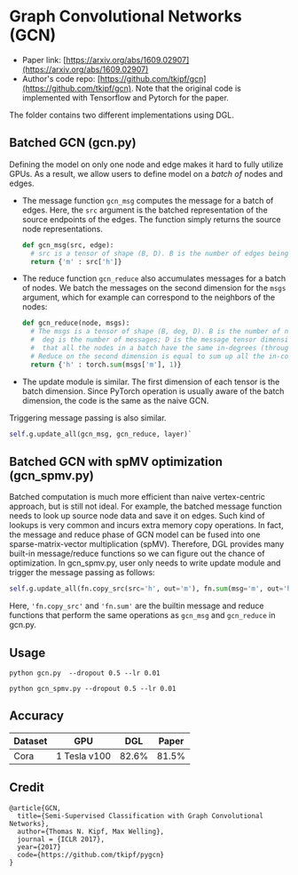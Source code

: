 Graph Convolutional Networks (GCN)
============

- Paper link: [https://arxiv.org/abs/1609.02907](https://arxiv.org/abs/1609.02907)
- Author's code repo: [https://github.com/tkipf/gcn](https://github.com/tkipf/gcn). Note that the original code is 
implemented with Tensorflow and Pytorch  for the paper. 

The folder contains two different implementations using DGL.

Batched GCN (gcn.py)
-----------
Defining the model on only one node and edge makes it hard to fully utilize GPUs. As a result, we allow users to define model on a *batch of* nodes and edges.

* The message function `gcn_msg` computes the message for a batch of edges. Here, the `src` argument is the batched representation of the source endpoints of the edges. The function simply returns the source node representations.
  ```python
  def gcn_msg(src, edge):
    # src is a tensor of shape (B, D). B is the number of edges being batched.
    return {'m' : src['h']}
  ```
* The reduce function `gcn_reduce` also accumulates messages for a batch of nodes. We batch the messages on the second dimension for the `msgs` argument, 
which for example can correspond to the neighbors of the nodes:
  ```python
  def gcn_reduce(node, msgs):
    # The msgs is a tensor of shape (B, deg, D). B is the number of nodes in the batch;
    #  deg is the number of messages; D is the message tensor dimension. DGL gaurantees
    #  that all the nodes in a batch have the same in-degrees (through "degree-bucketing").
    # Reduce on the second dimension is equal to sum up all the in-coming messages.
    return {'h' : torch.sum(msgs['m'], 1)}
  ```
* The update module is similar. The first dimension of each tensor is the batch dimension. Since PyTorch operation is usually aware of the batch dimension, the code is the same as the naive GCN.

Triggering message passing is also similar. 
```python
self.g.update_all(gcn_msg, gcn_reduce, layer)`
```

Batched GCN with spMV optimization (gcn_spmv.py)
-----------
Batched computation is much more efficient than naive vertex-centric approach, but is still not ideal. For example, the batched message function needs to look up source node data and save it on edges. Such kind of lookups is very common and incurs extra memory copy operations. In fact, the message and reduce phase of GCN model can be fused into one sparse-matrix-vector multiplication (spMV). Therefore, DGL provides many built-in message/reduce functions so we can figure out the chance of optimization. In gcn_spmv.py, user only needs to write update module and trigger the message passing as follows:
```python
self.g.update_all(fn.copy_src(src='h', out='m'), fn.sum(msg='m', out='h'), layer)
```
Here, `'fn.copy_src'` and `'fn.sum'` are the builtin message and reduce functions that perform the same operations as `gcn_msg` and `gcn_reduce` in gcn.py.

Usage
----------

```
python gcn.py  --dropout 0.5 --lr 0.01
```

```
python gcn_spmv.py --dropout 0.5 --lr 0.01

```

Accuracy
-----------


| Dataset                | GPU    |  DGL  |   Paper      | 
| ----------------------- |:--------:|:--------: | :--------: |
|  Cora      | 1 Tesla v100  | 82.6%   |  81.5%   |


Credit
-----------

```
@article{GCN,
  title={Semi-Supervised Classification with Graph Convolutional Networks},
  author={Thomas N. Kipf, Max Welling},
  journal = {ICLR 2017},
  year={2017}
  code={https://github.com/tkipf/pygcn}
}
```




